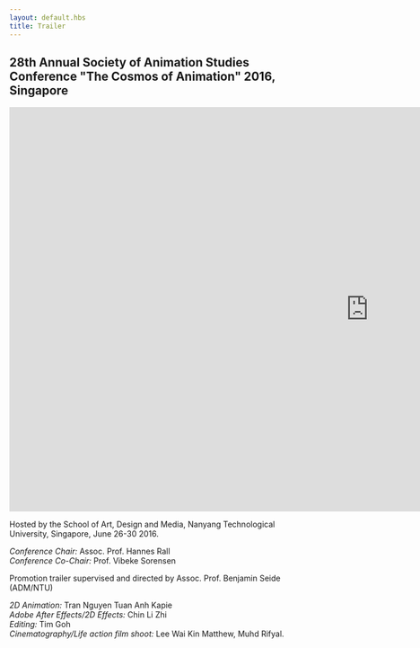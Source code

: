 ```yaml
---
layout: default.hbs
title: Trailer
---
```

## 28th Annual Society of Animation Studies Conference "The Cosmos of Animation" 2016, Singapore
<div class="fluid-video-wrapper"><iframe width="1280" height="720" src="https://www.youtube.com/embed/jUQKfb_z4rY" frameborder="0" allowfullscreen></iframe></div>

Hosted by the School of Art, Design and Media, Nanyang Technological University, Singapore, June 26-30 2016.

*Conference Chair:* Assoc. Prof. Hannes Rall  
*Conference Co-Chair:* Prof. Vibeke Sorensen

Promotion trailer supervised and directed by Assoc. Prof. Benjamin Seide (ADM/NTU)

*2D Animation:* Tran Nguyen Tuan Anh Kapie  
*Adobe After Effects/2D Effects:* Chin Li Zhi  
*Editing:* Tim Goh  
*Cinematography/Life action film shoot:* Lee Wai Kin Matthew,
Muhd Rifyal.